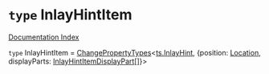# `type` InlayHintItem

[Documentation Index](../README.md)

`type` InlayHintItem = [ChangePropertyTypes](../type.ChangePropertyTypes/README.md)\<[ts.InlayHint](../interface.InlayHint/README.md), \{position: [Location](../interface.Location.2/README.md), displayParts: [InlayHintItemDisplayPart](../interface.InlayHintItemDisplayPart/README.md)\[]}>